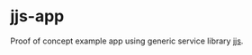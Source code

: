 # jjs-app
Proof of concept example app using generic service library
[jjs](https://github.com/jessjenkins/jjs).
